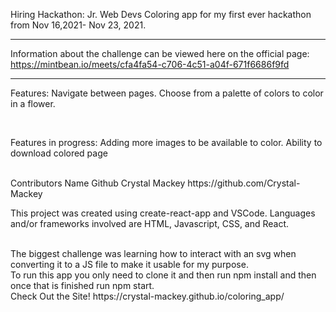 Hiring Hackathon: Jr. Web Devs
Coloring app for my first ever hackathon from Nov 16,2021- Nov 23, 2021.
______________________________________________________________________________


Information about the challenge can be viewed here on the official page: https://mintbean.io/meets/cfa4fa54-c706-4c51-a04f-671f6686f9fd

______________________________________________________________________________

Features:
Navigate between pages.
Choose from a palette of colors to color in a flower.

<br/>

Features in progress:
Adding more images to be available to color.
Ability to download colored page

<br/>
Contributors
Name	        Github
Crystal Mackey	https://github.com/Crystal-Mackey

<br/>

This project was created using create-react-app and VSCode. Languages and/or frameworks involved are HTML, Javascript, CSS, and React.

<br/>
The biggest challenge was learning how to interact with an svg when converting it to a JS file to make it usable for my purpose.

<br/>
To run this app you only need to clone it and then run npm install and then once that is finished run npm start.

<br/>
Check Out the Site!
https://crystal-mackey.github.io/coloring_app/